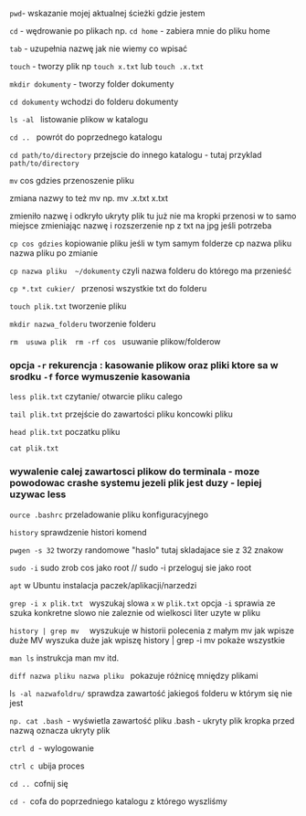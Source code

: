 `pwd`- wskazanie mojej aktualnej ścieżki gdzie jestem 

`cd` - wędrowanie po plikach 
np. `cd home` - zabiera mnie do pliku home 

`tab` - uzupełnia nazwę jak nie wiemy co wpisać 

`touch` - tworzy plik np `touch x.txt` lub `touch .x.txt` 

`mkdir dokumenty` - tworzy folder dokumenty 

`cd dokumenty` wchodzi do folderu dokumenty 


`ls -al `
listowanie plikow w katalogu
 

`cd .. `
powrót do poprzednego katalogu 

`cd path/to/directory`
przejscie do innego katalogu - tutaj przyklad `path/to/directory`
 

`mv` cos gdzies
przenoszenie pliku


zmiana nazwy to też mv 
np. 
mv .x.txt x.txt 

zmieniło nazwę i odkryło ukryty plik tu już nie ma kropki 
przenosi w to samo miejsce zmieniając nazwę i rozszerzenie np z txt na jpg jeśli potrzeba 



`cp cos gdzies`
kopiowanie pliku
jeśli w tym samym folderze cp nazwa pliku nazwa pliku po zmianie

`cp nazwa pliku  ~/dokumenty` czyli nazwa folderu do którego ma przenieść 


`cp *.txt cukier/ `  przenosi wszystkie txt do folderu 



`touch plik.txt`
tworzenie pliku


`mkdir nazwa_folderu`
tworzenie folderu


`rm  usuwa plik  rm -rf cos `
usuwanie plikow/folderow 


### opcja `-r` rekurencja : kasowanie plikow oraz pliki ktore sa w srodku `-f` force wymuszenie kasowania



`less plik.txt`
czytanie/ otwarcie pliku calego


`tail plik.txt`
przejście do zawartości pliku koncowki pliku


`head plik.txt`
poczatku pliku



`cat plik.txt`
### wywalenie calej zawartosci plikow do terminala - moze powodowac crashe systemu jezeli plik jest duzy - lepiej uzywac less



`ource .bashrc`
przeladowanie pliku konfiguracyjnego


`history`
sprawdzenie histori komend



`pwgen -s 32`
tworzy randomowe "haslo" tutaj skladajace sie z 32 znakow




`sudo -i`
sudo zrob cos jako root // sudo -i przeloguj sie jako root



`apt`
w Ubuntu instalacja paczek/aplikacji/narzedzi




`grep -i x plik.txt `
wyszukaj slowa `x` w `plik.txt` opcja `-i` sprawia ze szuka konkretne slowo nie zaleznie od wielkosci liter uzyte w pliku


`history | grep mv  `
wyszukuje w historii polecenia z małym mv jak wpisze duże MV wyszuka duże jak wpiszę history | grep -i mv pokaże wszystkie 



`man ls` instrukcja 
 man mv itd.



`diff nazwa pliku nazwa pliku `
pokazuje różnicę mniędzy plikami 


l`s -al nazwafoldru/` sprawdza zawartość jakiegoś folderu w którym się nie jest 


`np. cat .bash `- wyświetla zawartość pliku 
.bash - ukryty plik kropka przed nazwą oznacza ukryty plik 

`ctrl d `- wylogowanie 

`ctrl c `ubija proces 


`cd .. `cofnij się 

`cd - `cofa do poprzedniego katalogu z którego wyszliśmy
